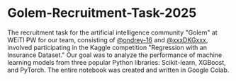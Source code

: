 # Golem-Recruitment-Task-2025
The recruitment task for the artificial intelligence community "Golem" at WEiTI PW for our team, consisting of [@ondrey-16](https://github.com/ondrey-16) and [@xxxDKGxxx](https://github.com/xxxDKGxxx), involved participating in the Kaggle competition "Regression with an Insurance Dataset." Our goal was to analyze the performance of machine learning models from three popular Python libraries: Scikit-learn, XGBoost, and PyTorch. The entire notebook was created and written in Google Colab.